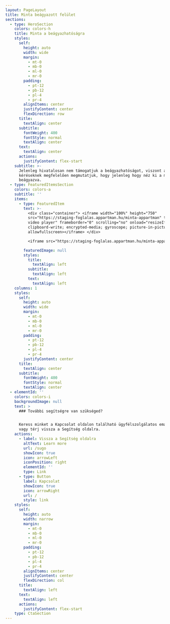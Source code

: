 ```yaml
---
layout: PageLayout
title: Minta beágyazott felület
sections:
  - type: HeroSection
    colors: colors-h
    title: Minta a beágyazhatóságra
    styles:
      self:
        height: auto
        width: wide
        margin:
          - mt-0
          - mb-0
          - ml-0
          - mr-0
        padding:
          - pt-12
          - pb-12
          - pl-4
          - pr-4
        alignItems: center
        justifyContent: center
        flexDirection: row
      title:
        textAlign: center
      subtitle:
        fontWeight: 400
        fontStyle: normal
        textAlign: center
      text:
        textAlign: center
      actions:
        justifyContent: flex-start
    subtitle: >-
      Jelenleg hivatalosan nem támogatjuk a beágyazhatóságot, viszont a gyakori
      kéréseknek megfelelően megmutatjuk, hogy jelenleg hogy néz ki a megoldás
      beágyazva.
  - type: FeaturedItemsSection
    colors: colors-a
    subtitle: ''
    items:
      - type: FeaturedItem
        text: >-
          <div class="container"> <iframe width="100%" height="750"
          src="https://staging-foglalas.appartman.hu/minta-appartman" title="YouTube
          video player" frameborder="0" scrolling="no" onload="resizeIframe(YouTube video player) allow="accelerometer; autoplay;
          clipboard-write; encrypted-media; gyroscope; picture-in-picture"
          allowfullscreen></iframe> </div>

          <iframe src="https://staging-foglalas.appartman.hu/minta-appartman" id="iFrame1"></iframe>

        featuredImage: null
        styles:
          title:
            textAlign: left
          subtitle:
            textAlign: left
          text:
            textAlign: left
    columns: 1
    styles:
      self:
        height: auto
        width: wide
        margin:
          - mt-0
          - mb-0
          - ml-0
          - mr-0
        padding:
          - pt-12
          - pb-12
          - pl-4
          - pr-4
        justifyContent: center
      title:
        textAlign: center
      subtitle:
        fontWeight: 400
        fontStyle: normal
        textAlign: center
  - elementId: ''
    colors: colors-i
    backgroundImage: null
    text: >
      ### További segítségre van szükséged?


      Keress minket a Kapcsolat oldalon található ügyfélszolgálatos email címen,
      vagy térj vissza a Segítség oldalra.
    actions:
      - label: Vissza a Segítség oldalra
        altText: Learn more
        url: /sugo
        showIcon: true
        icon: arrowLeft
        iconPosition: right
        elementId: ''
        type: Link
      - type: Button
        label: Kapcsolat
        showIcon: true
        icon: arrowRight
        url: /
        style: link
    styles:
      self:
        height: auto
        width: narrow
        margin:
          - mt-0
          - mb-0
          - ml-0
          - mr-0
        padding:
          - pt-12
          - pb-12
          - pl-4
          - pr-4
        alignItems: center
        justifyContent: center
        flexDirection: col
      title:
        textAlign: left
      text:
        textAlign: left
      actions:
        justifyContent: flex-start
    type: CtaSection
---
```

